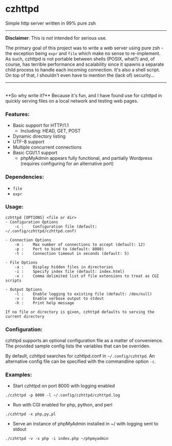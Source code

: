 # czhttpd
Simple http server written in 99% pure zsh<br>

---

**Disclaimer**: This is *not* intended for serious use.

The primary goal of this project was to write a web server using pure zsh - the exception being `expr` and `file` which make no sense to re-implement. As such, czhttpd is not portable between shells (POSIX, what?) and, of course, has terrible performance and scalability since it spawns a separate child process to handle each incoming connection. It's also a shell script. On top of that, I shouldn't even have to mention the (lack of) security...

---  
<br>
**So why write it?** Because it's fun, and I have found use for czhttpd in quickly serving files on a local network and testing web pages.

### Features:
- Basic support for HTTP/1.1
    - Including: HEAD, GET, POST
- Dynamic directory listing
- UTF-8 support
- Multiple concurrent connections
- Basic CGI/1.1 support
    - phpMyAdmin appears fully functional, and partially Wordpress (requires configuring for an alternative port)

### Dependencies:
- `file`
- `expr`

### Usage:
```
czhttpd [OPTIONS] <file or dir>
- Configuration Options
    -c :    Configuration file (default: ~/.config/czhttpd/czhttpd.conf)

- Connection Options
    -m :    Max number of connections to accept (default: 12)
    -p :    Port to bind to (default: 8080)
    -t :    Connection timeout in seconds (default: 5)

- File Options
    -a :    Display hidden files in directories
    -i :    Specify index file (default: index.html)
    -x :    Comma delimited list of file extensions to treat as CGI scripts

- Output Options
    -l :    Enable logging to existing file (default: /dev/null)
    -v :    Enable verbose output to stdout
    -h :    Print help message

If no file or directory is given, czhttpd defaults to serving the current directory
```

### Configuration:
czhttpd supports an optional configuration file as a matter of convenience. The provided sample config lists the variables that can be overriden.

By default, czhttpd searches for czhttpd.conf in `~/.config/czhttpd`. An alternative config file can be specified with the commandline option `-c`.

### Examples:
- Start czhttpd on port 8000 with logging enabled<br>
```
./czhttpd -p 8000 -l ~/.config/czhttpd/czhttpd.log
```

- Run with CGI enabled for php, python, and perl<br>
```
./czhttpd -x php,py,pl
```

- Serve an instance of phpMyAdmin installed in ~/ with logging sent to stdout<br>
```
./czhttpd -v -x php -i index.php ~/phpmyadmin
```

